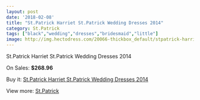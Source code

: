 ```yaml
---
layout: post
date: '2018-02-08'
title: "St.Patrick Harriet St.Patrick Wedding Dresses 2014"
category: St.Patrick
tags: ["black","wedding","dresses","bridesmaid","little"]
image: http://img.hectodress.com/20066-thickbox_default/stpatrick-harriet-stpatrick-wedding-dresses-2014.jpg
---
```

St.Patrick Harriet St.Patrick Wedding Dresses 2014

On Sales: **$268.96**
<a href="https://www.hectodress.com/stpatrick/9322-stpatrick-harriet-stpatrick-wedding-dresses-2014.html"><amp-img layout="responsive" width="600" height="600" src="//img.hectodress.com/20066-thickbox_default/stpatrick-harriet-stpatrick-wedding-dresses-2014.jpg" alt="St.Patrick Harriet St.Patrick Wedding Dresses 2014 0" /></a>
<a href="https://www.hectodress.com/stpatrick/9322-stpatrick-harriet-stpatrick-wedding-dresses-2014.html"><amp-img layout="responsive" width="600" height="600" src="//img.hectodress.com/20068-thickbox_default/stpatrick-harriet-stpatrick-wedding-dresses-2014.jpg" alt="St.Patrick Harriet St.Patrick Wedding Dresses 2014 1" /></a>
<a href="https://www.hectodress.com/stpatrick/9322-stpatrick-harriet-stpatrick-wedding-dresses-2014.html"><amp-img layout="responsive" width="600" height="600" src="//img.hectodress.com/20067-thickbox_default/stpatrick-harriet-stpatrick-wedding-dresses-2014.jpg" alt="St.Patrick Harriet St.Patrick Wedding Dresses 2014 2" /></a>

Buy it: [St.Patrick Harriet St.Patrick Wedding Dresses 2014](https://www.hectodress.com/stpatrick/9322-stpatrick-harriet-stpatrick-wedding-dresses-2014.html "St.Patrick Harriet St.Patrick Wedding Dresses 2014")

View more: [St.Patrick](https://www.hectodress.com/153-stpatrick "St.Patrick")